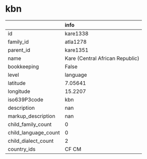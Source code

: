 # kbn
|                      | info                            |
|:---------------------|:--------------------------------|
| id                   | kare1338                        |
| family_id            | atla1278                        |
| parent_id            | kare1351                        |
| name                 | Kare (Central African Republic) |
| bookkeeping          | False                           |
| level                | language                        |
| latitude             | 7.05641                         |
| longitude            | 15.2207                         |
| iso639P3code         | kbn                             |
| description          | nan                             |
| markup_description   | nan                             |
| child_family_count   | 0                               |
| child_language_count | 0                               |
| child_dialect_count  | 2                               |
| country_ids          | CF CM                           |